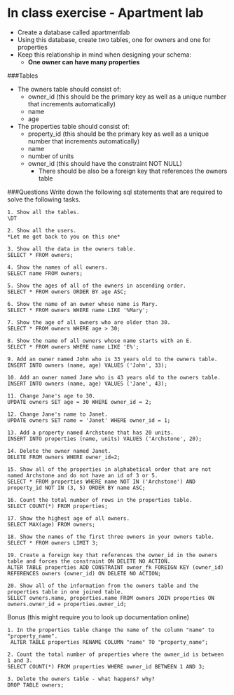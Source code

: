 # In class exercise - Apartment lab

- Create a database called apartmentlab 
- Using this database, create two tables, one for owners and one for properties
- Keep this relationship in mind when designing your schema:
	+ **One owner can have many properties**

###Tables

- The owners table should consist of: 
	+ owner_id (this should be the primary key as well as a unique number that increments automatically)
	+ name
	+ age
- The properties table should consist of:
	+ property_id (this should be the primary key as well as a unique number that increments automatically)
	+ name
	+ number of units
	+ owner_id (this should have the constraint NOT NULL)
		+ There should be also be a foreign key that references the owners table

###Questions
Write down the following sql statements that are required to solve the following tasks.

```    
1. Show all the tables.
\DT

2. Show all the users. 
*Let me get back to you on this one*

3. Show all the data in the owners table.
SELECT * FROM owners;

4. Show the names of all owners.
SELECT name FROM owners;

5. Show the ages of all of the owners in ascending order. 
SELECT * FROM owners ORDER BY age ASC;

6. Show the name of an owner whose name is Mary. 
SELECT * FROM owners WHERE name LIKE '%Mary';

7. Show the age of all owners who are older than 30. 
SELECT * FROM owners WHERE age > 30;

8. Show the name of all owners whose name starts with an E. 
SELECT * FROM owners WHERE name LIKE 'E%';

9. Add an owner named John who is 33 years old to the owners table.
INSERT INTO owners (name, age) VALUES ('John', 33);

10. Add an owner named Jane who is 43 years old to the owners table. 
INSERT INTO owners (name, age) VALUES ('Jane', 43);

11. Change Jane's age to 30. 
UPDATE owners SET age = 30 WHERE owner_id = 2;

12. Change Jane's name to Janet. 
UPDATE owners SET name = 'Janet' WHERE owner_id = 1;

13. Add a property named Archstone that has 20 units. 
INSERT INTO properties (name, units) VALUES ('Archstone', 20);

14. Delete the owner named Janet. 
DELETE FROM owners WHERE owner_id=2;

15. Show all of the properties in alphabetical order that are not named Archstone and do not have an id of 3 or 5.
SELECT * FROM properties WHERE name NOT IN ('Archstone') AND property_id NOT IN (3, 5) ORDER BY name ASC; 

16. Count the total number of rows in the properties table.
SELECT COUNT(*) FROM properties;

17. Show the highest age of all owners.
SELECT MAX(age) FROM owners;

18. Show the names of the first three owners in your owners table.
SELECT * FROM owners LIMIT 3;

19. Create a foreign key that references the owner_id in the owners table and forces the constraint ON DELETE NO ACTION. 
ALTER TABLE properties ADD CONSTRAINT owner_fk FOREIGN KEY (owner_id) REFERENCES owners (owner_id) ON DELETE NO ACTION;

20. Show all of the information from the owners table and the properties table in one joined table.  
SELECT owners.name, properties.name FROM owners JOIN properties ON owners.owner_id = properties.owner_id;

```
Bonus (this might require you to look up documentation online)

```
1. In the properties table change the name of the column "name" to "property_name". 
 ALTER TABLE properties RENAME COLUMN "name" TO "property_name";

2. Count the total number of properties where the owner_id is between 1 and 3.
SELECT COUNT(*) FROM properties WHERE owner_id BETWEEN 1 AND 3;

3. Delete the owners table - what happens? why?
DROP TABLE owners;

```
